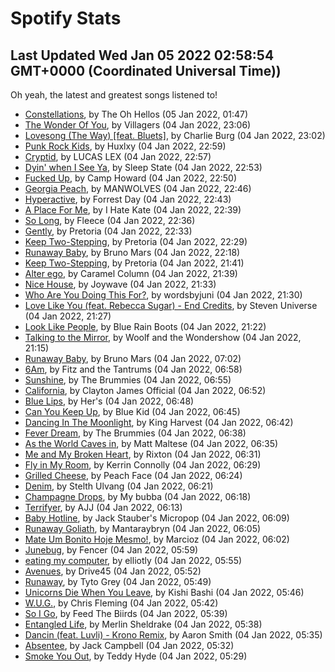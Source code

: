 
# Spotify Stats
## Last Updated Wed Jan 05 2022 02:58:54 GMT+0000 (Coordinated Universal Time))

Oh yeah, the latest and greatest songs listened to!

- [Constellations](https://www.last.fm/music/The+Oh+Hellos/_/Constellations), by The Oh Hellos (05 Jan 2022, 01:47)
- [The Wonder Of You](https://www.last.fm/music/Villagers/_/The+Wonder+Of+You), by Villagers (04 Jan 2022, 23:06)
- [Lovesong (The Way) [feat. Bluets]](https://www.last.fm/music/Charlie+Burg/_/Lovesong+(The+Way)+%5Bfeat.+Bluets%5D), by Charlie Burg (04 Jan 2022, 23:02)
- [Punk Rock Kids](https://www.last.fm/music/Huxlxy/_/Punk+Rock+Kids), by Huxlxy (04 Jan 2022, 22:59)
- [Cryptid](https://www.last.fm/music/LUCAS+LEX/_/Cryptid), by LUCAS LEX (04 Jan 2022, 22:57)
- [Dyin' when I See Ya](https://www.last.fm/music/Sleep+State/_/Dyin%27+when+I+See+Ya), by Sleep State (04 Jan 2022, 22:53)
- [Fucked Up](https://www.last.fm/music/Camp+Howard/_/Fucked+Up), by Camp Howard (04 Jan 2022, 22:50)
- [Georgia Peach](https://www.last.fm/music/MANWOLVES/_/Georgia+Peach), by MANWOLVES (04 Jan 2022, 22:46)
- [Hyperactive](https://www.last.fm/music/Forrest+Day/_/Hyperactive), by Forrest Day (04 Jan 2022, 22:43)
- [A Place For Me](https://www.last.fm/music/I+Hate+Kate/_/A+Place+For+Me), by I Hate Kate (04 Jan 2022, 22:39)
- [So Long](https://www.last.fm/music/Fleece/_/So+Long), by Fleece (04 Jan 2022, 22:36)
- [Gently](https://www.last.fm/music/Pretoria/_/Gently), by Pretoria (04 Jan 2022, 22:33)
- [Keep Two-Stepping](https://www.last.fm/music/Pretoria/_/Keep+Two-Stepping), by Pretoria (04 Jan 2022, 22:29)
- [Runaway Baby](https://www.last.fm/music/Bruno+Mars/_/Runaway+Baby), by Bruno Mars (04 Jan 2022, 22:18)
- [Keep Two-Stepping](https://www.last.fm/music/Pretoria/_/Keep+Two-Stepping), by Pretoria (04 Jan 2022, 21:41)
- [Alter ego](https://www.last.fm/music/Caramel+Column/_/Alter+ego), by Caramel Column (04 Jan 2022, 21:39)
- [Nice House](https://www.last.fm/music/Joywave/_/Nice+House), by Joywave (04 Jan 2022, 21:33)
- [Who Are You Doing This For?](https://www.last.fm/music/wordsbyjuni/_/Who+Are+You+Doing+This+For%3F), by wordsbyjuni (04 Jan 2022, 21:30)
- [Love Like You (feat. Rebecca Sugar) - End Credits](https://www.last.fm/music/Steven+Universe/_/Love+Like+You+(feat.+Rebecca+Sugar)+-+End+Credits), by Steven Universe (04 Jan 2022, 21:27)
- [Look Like People](https://www.last.fm/music/Blue+Rain+Boots/_/Look+Like+People), by Blue Rain Boots (04 Jan 2022, 21:22)
- [Talking to the Mirror](https://www.last.fm/music/Woolf+and+the+Wondershow/_/Talking+to+the+Mirror), by Woolf and the Wondershow (04 Jan 2022, 21:15)
- [Runaway Baby](https://www.last.fm/music/Bruno+Mars/_/Runaway+Baby), by Bruno Mars (04 Jan 2022, 07:02)
- [6Am](https://www.last.fm/music/Fitz+and+the+Tantrums/_/6Am), by Fitz and the Tantrums (04 Jan 2022, 06:58)
- [Sunshine](https://www.last.fm/music/The+Brummies/_/Sunshine), by The Brummies (04 Jan 2022, 06:55)
- [California](https://www.last.fm/music/Clayton+James+Official/_/California), by Clayton James Official (04 Jan 2022, 06:52)
- [Blue Lips](https://www.last.fm/music/Her%27s/_/Blue+Lips), by Her's (04 Jan 2022, 06:48)
- [Can You Keep Up](https://www.last.fm/music/Blue+Kid/_/Can+You+Keep+Up), by Blue Kid (04 Jan 2022, 06:45)
- [Dancing In The Moonlight](https://www.last.fm/music/King+Harvest/_/Dancing+In+The+Moonlight), by King Harvest (04 Jan 2022, 06:42)
- [Fever Dream](https://www.last.fm/music/The+Brummies/_/Fever+Dream), by The Brummies (04 Jan 2022, 06:38)
- [As the World Caves in](https://www.last.fm/music/Matt+Maltese/_/As+the+World+Caves+in), by Matt Maltese (04 Jan 2022, 06:35)
- [Me and My Broken Heart](https://www.last.fm/music/Rixton/_/Me+and+My+Broken+Heart), by Rixton (04 Jan 2022, 06:31)
- [Fly in My Room](https://www.last.fm/music/Kerrin+Connolly/_/Fly+in+My+Room), by Kerrin Connolly (04 Jan 2022, 06:29)
- [Grilled Cheese](https://www.last.fm/music/Peach+Face/_/Grilled+Cheese), by Peach Face (04 Jan 2022, 06:24)
- [Denim](https://www.last.fm/music/Stelth+Ulvang/_/Denim), by Stelth Ulvang (04 Jan 2022, 06:21)
- [Champagne Drops](https://www.last.fm/music/My+bubba/_/Champagne+Drops), by My bubba (04 Jan 2022, 06:18)
- [Terrifyer](https://www.last.fm/music/AJJ/_/Terrifyer), by AJJ (04 Jan 2022, 06:13)
- [Baby Hotline](https://www.last.fm/music/Jack+Stauber%27s+Micropop/_/Baby+Hotline), by Jack Stauber's Micropop (04 Jan 2022, 06:09)
- [Runaway Goliath](https://www.last.fm/music/Mantaraybryn/_/Runaway+Goliath), by Mantaraybryn (04 Jan 2022, 06:05)
- [Mate Um Bonito Hoje Mesmo!](https://www.last.fm/music/Marcioz/_/Mate+Um+Bonito+Hoje+Mesmo!), by Marcioz (04 Jan 2022, 06:02)
- [Junebug](https://www.last.fm/music/Fencer/_/Junebug), by Fencer (04 Jan 2022, 05:59)
- [eating my computer](https://www.last.fm/music/elliotly/_/eating+my+computer), by elliotly (04 Jan 2022, 05:55)
- [Avenues](https://www.last.fm/music/Drive45/_/Avenues), by Drive45 (04 Jan 2022, 05:52)
- [Runaway](https://www.last.fm/music/Tyto+Grey/_/Runaway), by Tyto Grey (04 Jan 2022, 05:49)
- [Unicorns Die When You Leave](https://www.last.fm/music/Kishi+Bashi/_/Unicorns+Die+When+You+Leave), by Kishi Bashi (04 Jan 2022, 05:46)
- [W.U.G.](https://www.last.fm/music/Chris+Fleming/_/W.U.G.), by Chris Fleming (04 Jan 2022, 05:42)
- [So I Go](https://www.last.fm/music/Feed+The+Biirds/_/So+I+Go), by Feed The Biirds (04 Jan 2022, 05:39)
- [Entangled Life](https://www.last.fm/music/Merlin+Sheldrake/_/Entangled+Life), by Merlin Sheldrake (04 Jan 2022, 05:38)
- [Dancin (feat. Luvli) - Krono Remix](https://www.last.fm/music/Aaron+Smith/_/Dancin+(feat.+Luvli)+-+Krono+Remix), by Aaron Smith (04 Jan 2022, 05:35)
- [Absentee](https://www.last.fm/music/Jack+Campbell/_/Absentee), by Jack Campbell (04 Jan 2022, 05:32)
- [Smoke You Out](https://www.last.fm/music/Teddy+Hyde/_/Smoke+You+Out), by Teddy Hyde (04 Jan 2022, 05:29)
